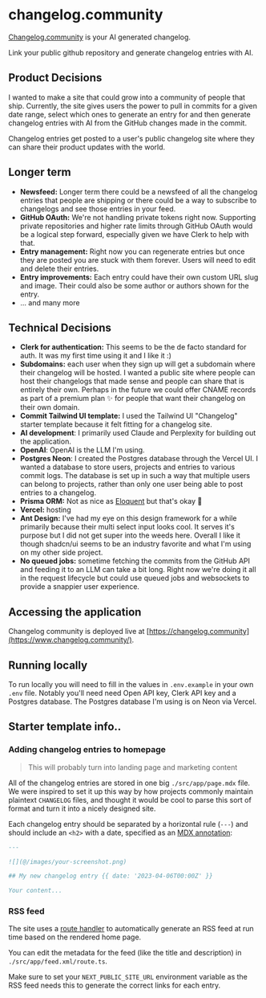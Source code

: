 # changelog.community

[Changelog.community](https://www.changelog.community/) is your AI generated changelog.

Link your public github repository and generate changelog entries with AI.

## Product Decisions

I wanted to make a site that could grow into a community of people that ship. Currently, the site gives users the power to pull in commits for a given date range, select which ones to generate an entry for and then generate changelog entries with AI from the GitHub changes made in the commit.

Changelog entries get posted to a user's public changelog site where they can share their product updates with the world.

## Longer term

- **Newsfeed:** Longer term there could be a newsfeed of all the changelog entries that people are shipping or there could be a way to subscribe to changelogs and see those entries in your feed.
- **GitHub OAuth:** We're not handling private tokens right now. Supporting private repositories and higher rate limits through GitHub OAuth would be a logical step forward, especially given we have Clerk to help with that.
- **Entry management:** Right now you can regenerate entries but once they are posted you are stuck with them forever. Users will need to edit and delete their entries.
- **Entry improvements:** Each entry could have their own custom URL slug and image. Their could also be some author or authors shown for the entry.
- ... and many more

## Technical Decisions

- **Clerk for authentication:** This seems to be the de facto standard for auth. It was my first time using it and I like it :)
- **Subdomains:** each user when they sign up will get a subdomain where their changelog will be hosted. I wanted a public site where people can host their changelogs that made sense and people can share that is entirely their own. Perhaps in the future we could offer CNAME records as part of a premium plan ✨ for people that want their changelog on their own domain.
- **Commit Tailwind UI template:** I used the Tailwind UI "Changelog" starter template because it felt fitting for a changelog site.
- **AI development**: I primarily used Claude and Perplexity for building out the application.
- **OpenAI**: OpenAI is the LLM I'm using.
- **Postgres Neon**: I created the Postgres database through the Vercel UI. I wanted a database to store users, projects and entries to various commit logs. The database is set up in such a way that multiple users can belong to projects, rather than only one user being able to post entries to a changelog.
- **Prisma ORM:** Not as nice as [Eloquent](https://laravel.com/docs/11.x/eloquent) but that's okay 🤪
- **Vercel:** hosting
- **Ant Design:** I've had my eye on this design framework for a while primarily because their multi select input looks cool. It serves it\'s purpose but I did not get super into the weeds here. Overall I like it though shadcn/ui seems to be an industry favorite and what I\'m using on my other side project.
- **No queued jobs:** sometime fetching the commits from the GitHub API and feeding it to an LLM can take a bit long. Right now we're doing it all in the request lifecycle but could use queued jobs and websockets to provide a snappier user experience.

## Accessing the application

Changelog community is deployed live at [https://changelog.community](https://www.changelog.community/).

## Running locally

To run locally you will need to fill in the values in `.env.example` in your own `.env` file. Notably you'll need need Open API key, Clerk API key and a Postgres database. The Postgres database I'm using is on Neon via Vercel.

## Starter template info..

### Adding changelog entries to homepage

> This will probably turn into landing page and marketing content

All of the changelog entries are stored in one big `./src/app/page.mdx` file. We were inspired to set it up this way by how projects commonly maintain plaintext `CHANGELOG` files, and thought it would be cool to parse this sort of format and turn it into a nicely designed site.

Each changelog entry should be separated by a horizontal rule (`---`) and should include an `<h2>` with a date, specified as an [MDX annotation](https://github.com/bradlc/mdx-annotations):

```md
---

![](@/images/your-screenshot.png)

## My new changelog entry {{ date: '2023-04-06T00:00Z' }}

Your content...
```

### RSS feed

The site uses a [route handler](https://nextjs.org/docs/app/building-your-application/routing/router-handlers) to automatically generate an RSS feed at run time based on the rendered home page.

You can edit the metadata for the feed (like the title and description) in `./src/app/feed.xml/route.ts`.

Make sure to set your `NEXT_PUBLIC_SITE_URL` environment variable as the RSS feed needs this to generate the correct links for each entry.
